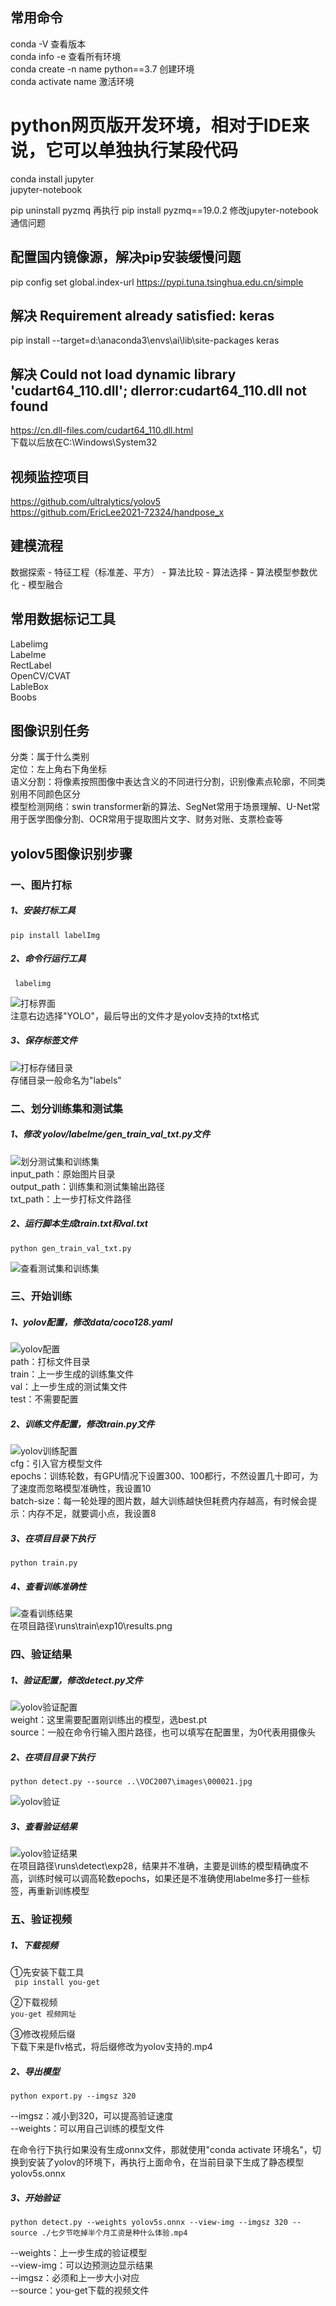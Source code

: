 ## 常用命令
conda -V  查看版本  
conda info -e  查看所有环境  
conda create -n name python==3.7  创建环境  
conda activate name 激活环境  

# python网页版开发环境，相对于IDE来说，它可以单独执行某段代码
conda install jupyter  
jupyter-notebook  

pip uninstall pyzmq 再执行 pip install pyzmq==19.0.2 修改jupyter-notebook通信问题

## 配置国内镜像源，解决pip安装缓慢问题
pip config set global.index-url https://pypi.tuna.tsinghua.edu.cn/simple

## 解决 Requirement already satisfied: keras
pip install --target=d:\anaconda3\envs\ai\lib\site-packages keras

## 解决 Could not load dynamic library 'cudart64_110.dll'; dlerror:cudart64_110.dll not found
https://cn.dll-files.com/cudart64_110.dll.html  
下载以后放在C:\Windows\System32

## 视频监控项目
https://github.com/ultralytics/yolov5  
https://github.com/EricLee2021-72324/handpose_x

## 建模流程
数据探索 - 特征工程（标准差、平方） - 算法比较 - 算法选择 - 算法模型参数优化 - 模型融合

## 常用数据标记工具
Labelimg  
Labelme  
RectLabel  
OpenCV/CVAT  
LableBox  
Boobs

## 图像识别任务
分类：属于什么类别  
定位：左上角右下角坐标  
语义分割：将像素按照图像中表达含义的不同进行分割，识别像素点轮廓，不同类别用不同颜色区分  
模型检测网络：swin transformer新的算法、SegNet常用于场景理解、U-Net常用于医学图像分割、OCR常用于提取图片文字、财务对账、支票检查等


## yolov5图像识别步骤

### 一、图片打标 
##### 1、安装打标工具  
``` pip install labelImg ```  
##### 2、命令行运行工具  
```  labelimg ```  

![打标界面](https://github.com/hwfy/ai/blob/master/yolov/labelme/apply.png)  
注意右边选择"YOLO"，最后导出的文件才是yolov支持的txt格式  

##### 3、保存标签文件  
![打标存储目录](https://github.com/hwfy/ai/blob/master/yolov/labelme/save_dir.png)  
  存储目录一般命名为"labels"  

### 二、划分训练集和测试集
##### 1、修改 yolov/labelme/gen_train_val_txt.py文件
![划分测试集和训练集](https://github.com/hwfy/ai/blob/master/yolov/labelme/cfg_train_val.png)  
 input_path：原始图片目录  
output_path：训练集和测试集输出路径  
txt_path：上一步打标文件路径  

##### 2、运行脚本生成train.txt和val.txt  
```python gen_train_val_txt.py```  

![查看测试集和训练集](https://github.com/hwfy/ai/blob/master/yolov/labelme/gen_train_val.png)

### 三、开始训练
##### 1、yolov配置，修改data/coco128.yaml
![yolov配置](https://github.com/hwfy/ai/blob/master/yolov/labelme/cfg_yolov.png)  
path：打标文件目录  
train：上一步生成的训练集文件  
val：上一步生成的测试集文件  
test：不需要配置

##### 2、训练文件配置，修改train.py文件
![yolov训练配置](https://github.com/hwfy/ai/blob/master/yolov/labelme/cfg_yolov_train.png)  
cfg：引入官方模型文件  
epochs：训练轮数，有GPU情况下设置300、100都行，不然设置几十即可，为了速度而忽略模型准确性，我设置10  
batch-size：每一轮处理的图片数，越大训练越快但耗费内存越高，有时候会提示：内存不足，就要调小点，我设置8  

##### 3、在项目目录下执行  
```python train.py```  

##### 4、查看训练准确性  
![查看训练结果](https://github.com/hwfy/ai/blob/master/yolov/labelme/train_result.png)  
在项目路径\runs\train\exp10\results.png

### 四、验证结果
##### 1、验证配置，修改detect.py文件
![yolov验证配置](https://github.com/hwfy/ai/blob/master/yolov/labelme/cfg_yolov_detect.png)  
weight：这里需要配置刚训练出的模型，选best.pt  
source：一般在命令行输入图片路径，也可以填写在配置里，为0代表用摄像头  

##### 2、在项目目录下执行  
```python detect.py --source ..\VOC2007\images\000021.jpg```  

![yolov验证](https://github.com/hwfy/ai/blob/master/yolov/labelme/run_detect.png)

##### 3、查看验证结果  
![yolov验证结果](https://github.com/hwfy/ai/blob/master/yolov/labelme/show_detect.png)  
在项目路径\runs\detect\exp28，结果并不准确，主要是训练的模型精确度不高，训练时候可以调高轮数epochs，如果还是不准确使用labelme多打一些标签，再重新训练模型 

### 五、验证视频
##### 1、下载视频
①先安装下载工具  
``` pip install you-get```  

②下载视频  
```you-get 视频网址```  

③修改视频后缀  
下载下来是flv格式，将后缀修改为yolov支持的.mp4  

##### 2、导出模型
```python export.py --imgsz 320```  
  
--imgsz：减小到320，可以提高验证速度  
--weights：可以用自己训练的模型文件  

在命令行下执行如果没有生成onnx文件，那就使用"conda activate 环境名"，切换到安装了yolov的环境下，再执行上面命令，在当前目录下生成了静态模型yolov5s.onnx


##### 3、开始验证 
```python detect.py --weights yolov5s.onnx --view-img --imgsz 320 --source ./七夕节吃掉半个月工资是种什么体验.mp4```  

--weights：上一步生成的验证模型  
--view-img：可以边预测边显示结果  
--imgsz：必须和上一步大小对应  
--source：you-get下载的视频文件

